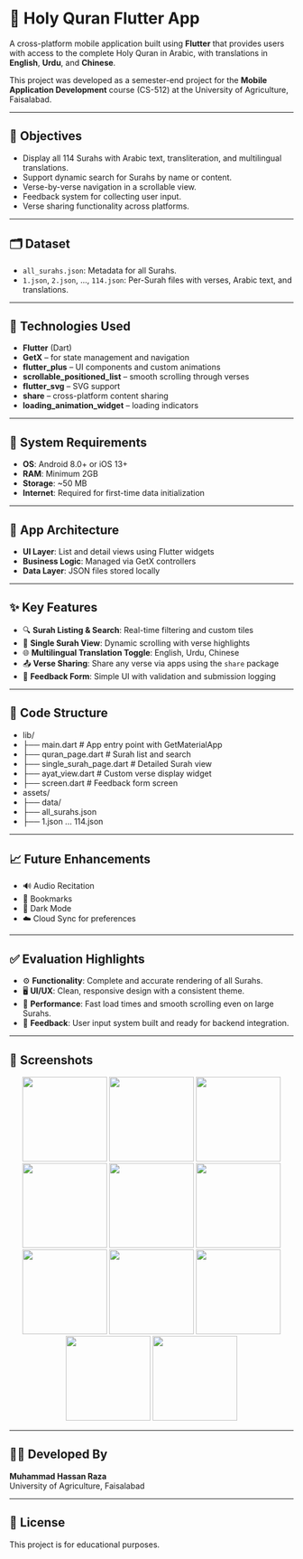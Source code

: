 # 📖 Holy Quran Flutter App

A cross-platform mobile application built using **Flutter** that provides users with access to the complete Holy Quran in Arabic, with translations in **English**, **Urdu**, and **Chinese**.

This project was developed as a semester-end project for the **Mobile Application Development** course (CS-512) at the University of Agriculture, Faisalabad.

---

## 🎯 Objectives

- Display all 114 Surahs with Arabic text, transliteration, and multilingual translations.
- Support dynamic search for Surahs by name or content.
- Verse-by-verse navigation in a scrollable view.
- Feedback system for collecting user input.
- Verse sharing functionality across platforms.

---

## 🗂️ Dataset

- `all_surahs.json`: Metadata for all Surahs.
- `1.json`, `2.json`, ..., `114.json`: Per-Surah files with verses, Arabic text, and translations.

---

## 🔧 Technologies Used

- **Flutter** (Dart)
- **GetX** – for state management and navigation
- **flutter_plus** – UI components and custom animations
- **scrollable_positioned_list** – smooth scrolling through verses
- **flutter_svg** – SVG support
- **share** – cross-platform content sharing
- **loading_animation_widget** – loading indicators

---

## 📱 System Requirements

- **OS**: Android 8.0+ or iOS 13+
- **RAM**: Minimum 2GB
- **Storage**: ~50 MB
- **Internet**: Required for first-time data initialization

---

## 🧱 App Architecture

- **UI Layer**: List and detail views using Flutter widgets
- **Business Logic**: Managed via GetX controllers
- **Data Layer**: JSON files stored locally

---

## ✨ Key Features

- 🔍 **Surah Listing & Search**: Real-time filtering and custom tiles
- 📑 **Single Surah View**: Dynamic scrolling with verse highlights
- 🌐 **Multilingual Translation Toggle**: English, Urdu, Chinese
- 📤 **Verse Sharing**: Share any verse via apps using the `share` package
- 💬 **Feedback Form**: Simple UI with validation and submission logging

---

## 📁 Code Structure
- lib/
- ├── main.dart # App entry point with GetMaterialApp
- ├── quran_page.dart # Surah list and search
- ├── single_surah_page.dart # Detailed Surah view
- ├── ayat_view.dart # Custom verse display widget
- ├── screen.dart # Feedback form screen
- assets/
- ├── data/
- ├── all_surahs.json
- ├── 1.json ... 114.json

---

## 📈 Future Enhancements

- 🔊 Audio Recitation
- 🔖 Bookmarks
- 🌙 Dark Mode
- ☁️ Cloud Sync for preferences

---

## ✅ Evaluation Highlights

- ⚙️ **Functionality**: Complete and accurate rendering of all Surahs.
- 🖥️ **UI/UX**: Clean, responsive design with a consistent theme.
- 🚀 **Performance**: Fast load times and smooth scrolling even on large Surahs.
- 📩 **Feedback**: User input system built and ready for backend integration.

---

## 📸 Screenshots

<p align="center">
  <img src="https://github.com/user-attachments/assets/9d5dae63-4aad-4808-b4b4-e3e11bd27dc1" width="150"/>
  <img src="https://github.com/user-attachments/assets/9a7f0608-f970-42cc-8246-24651dd32c9c" width="150"/>
  <img src="https://github.com/user-attachments/assets/b4617f7a-876e-45ba-803a-653c4562e6d1" width="150"/>
  <img src="https://github.com/user-attachments/assets/f6091b8b-5951-4a8a-91ef-82cdab543a37" width="150"/>
  <img src="https://github.com/user-attachments/assets/56ae5a15-79cb-4017-8b07-72f37ea829cf" width="150"/>
  <img src="https://github.com/user-attachments/assets/d0be7e28-2487-4f9a-9284-d80fa5a449fb" width="150"/>
  <img src="https://github.com/user-attachments/assets/cc6fb5f9-e55c-4091-8911-fcff4d84d636" width="150"/>
  <img src="https://github.com/user-attachments/assets/a0a8b035-bda2-47a1-b3c2-7bc818649d7d" width="150"/>
  <img src="https://github.com/user-attachments/assets/9b85ab77-60a0-43b7-a5fd-ca60466a055d" width="150"/>
  <img src="https://github.com/user-attachments/assets/8d7f5176-a32d-4819-8bc7-344becd86804" width="150"/>
  <img src="https://github.com/user-attachments/assets/6019b843-fe17-44a6-924f-83fd28c51dd1" width="150"/>
</p>


---

## 👨‍💻 Developed By

**Muhammad Hassan Raza**  
University of Agriculture, Faisalabad

---

## 📜 License

This project is for educational purposes.

